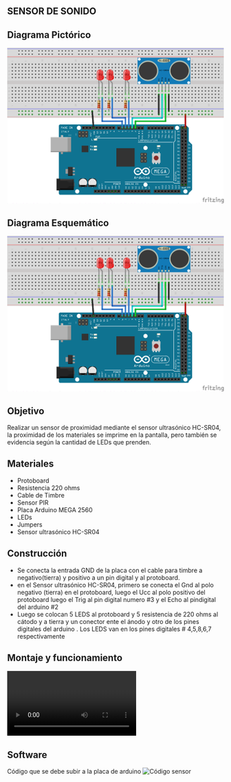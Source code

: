 ## SENSOR DE SONIDO
## Diagrama Pictórico
![](https://github.com/kksksie28o/proyecto-guiado/blob/master/images/pictoricoLED3.png)
## Diagrama Esquemático
![](https://github.com/kksksie28o/proyecto-guiado/blob/master/images/pictoricoLED3.png)
## Objetivo
Realizar un sensor de proximidad mediante el sensor ultrasónico HC-SR04, la proximidad de los materiales se imprime en la pantalla, pero también se evidencia según la cantidad de LEDs que prenden.
## Materiales
* Protoboard
* Resistencia 220 ohms
* Cable de Timbre
* Sensor PIR
* Placa Arduino MEGA 2560
* LEDs
* Jumpers
* Sensor ultrasónico HC-SR04
## Construcción
* Se conecta la entrada GND de la placa con el cable para timbre  a negativo(tierra) y positivo a un pin digital  y al protoboard.
*  en el Sensor ultrasónico HC-SR04, primero se conecta el Gnd al polo negativo (tierra) en el protoboard, luego el Ucc al polo positivo del protoboard luego el Trig al pin digital numero #3 y el Echo al pindigital del arduino #2
* Luego se colocan 5 LEDS al protoboard y 5 resistencia de 220 ohms  al cátodo y a tierra y un conector ente el ánodo y otro de los pines digitales del arduino . Los LEDS van en los pines digitales # 4,5,8,6,7 respectivamente 
## Montaje y funcionamiento
![Vídeo del funcionamiento](https://github.com/kksksie28o/proyecto-guiado/blob/master/images/e941e3cc-f719-43ad-8be5-4d70ca905109.mp4)
## Software
Código que se debe subir a la placa de arduino ![Código sensor](https://github.com/kksksie28o/proyecto-guiado/blob/master/documentos/echo.ino)
